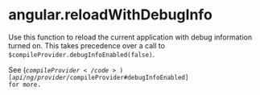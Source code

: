 



# angular.reloadWithDebugInfo








Use this function to reload the current application with debug information turned on.
This takes precedence over a call to `$compileProvider.debugInfoEnabled(false)`.

See (<code>$compileProvider</code>)[api/ng/provider/$compileProvider#debugInfoEnabled] for more.







  










